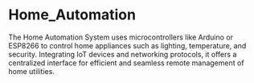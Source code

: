 # Home_Automation
The Home Automation System uses microcontrollers like Arduino or ESP8266 to control home appliances such as lighting, temperature, and security. Integrating IoT devices and networking protocols, it offers a centralized interface for efficient and seamless remote management of home utilities.
